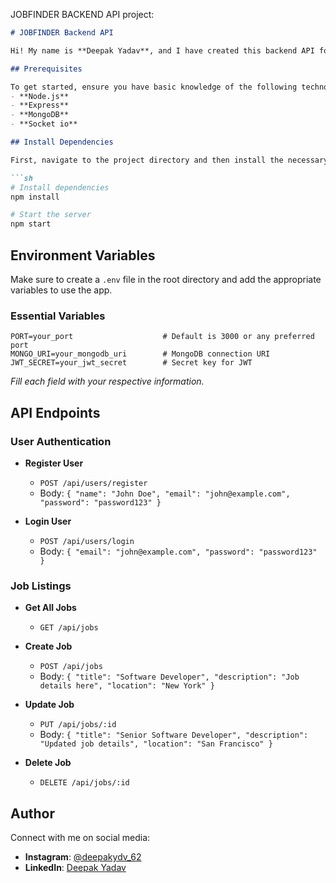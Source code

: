 JOBFINDER BACKEND API project:

```markdown
# JOBFINDER Backend API

Hi! My name is **Deepak Yadav**, and I have created this backend API for the JOBFINDER project.

## Prerequisites

To get started, ensure you have basic knowledge of the following technologies:
- **Node.js**
- **Express**
- **MongoDB**
- **Socket io**

## Install Dependencies

First, navigate to the project directory and then install the necessary dependencies and start the server:

```sh
# Install dependencies
npm install

# Start the server
npm start
```

## Environment Variables

Make sure to create a `.env` file in the root directory and add the appropriate variables to use the app.

### Essential Variables

```plaintext
PORT=your_port                    # Default is 3000 or any preferred port
MONGO_URI=your_mongodb_uri        # MongoDB connection URI
JWT_SECRET=your_jwt_secret        # Secret key for JWT
```

_Fill each field with your respective information._

## API Endpoints

### User Authentication

- **Register User**
  - `POST /api/users/register`
  - Body: `{ "name": "John Doe", "email": "john@example.com", "password": "password123" }`
  
- **Login User**
  - `POST /api/users/login`
  - Body: `{ "email": "john@example.com", "password": "password123" }`

### Job Listings

- **Get All Jobs**
  - `GET /api/jobs`
  
- **Create Job**
  - `POST /api/jobs`
  - Body: `{ "title": "Software Developer", "description": "Job details here", "location": "New York" }`
  
- **Update Job**
  - `PUT /api/jobs/:id`
  - Body: `{ "title": "Senior Software Developer", "description": "Updated job details", "location": "San Francisco" }`
  
- **Delete Job**
  - `DELETE /api/jobs/:id`

## Author

Connect with me on social media:

- **Instagram**: [@deepakydv_62](https://www.instagram.com/deepakydv_62/)
- **LinkedIn**: [Deepak Yadav](https://www.linkedin.com/in/deepak-yadav-1b8b49224/)
 
